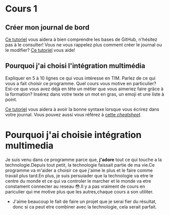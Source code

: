 # Cours 1
## Créer mon journal de bord
[Ce tutoriel](https://guides.github.com/activities/hello-world/) vous aidera à bien comprendre les bases de GitHub, n'hésitez pas à le consulter!
Vous ne vous rappelez plus comment créer le journal ou le modifier? [Ce tutoriel](https://youtu.be/lX3bpuLK_Sg) vous aide! 

## Pourquoi j'ai choisi l'intégration multimédia
Expliquer en 5 à 10 lignes ce qui vous intéresse en TIM. Parlez de ce qui vous a fait choisir ce programme. Quel cours vous motive en particulier? Est-ce que vous avez déjà en tête un métier que vous aimeriez faire grâce à la formation? Insérez dans votre texte un mot en gras, un emoji et une liste à point. 

[Ce tutoriel](https://guides.github.com/features/mastering-markdown/) vous aidera à avoir la bonne syntaxe lorsque vous écrirez dans votre journal. Vous pouvez aussi vous référez à [cette *cheatsheet*](https://github.com/tchapi/markdown-cheatsheet/blob/master/README.md). 

# Pourquoi j'ai choisie intégration multimedia
Je suis venu dans ce programme parce que, **j'adore** tout ce qui touche a la technologie.Depuis tout petit, la technologie faissait partie de ma vie.Ce programme va m'aider a choisir ce que j'aime le plus et le faire comme travail plus tard.En plus, je suis persuiader que la technologie va etre le centre du monde et ce qui va controler le marcher et le monde va etre constament connecter au reseau 😳.Il y a pas vraiment de cours en pariculier qui me motive plus que les autres,chaque cours a son utiliter.
* J'aime beaucoup le fait de faire un projet que je serai fier du résultat, donc si ca peut etre combiner avec la technologie, cela serait parfait.

